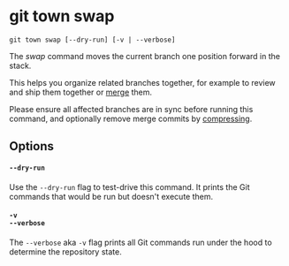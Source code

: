 # git town swap

```command-summary
git town swap [--dry-run] [-v | --verbose]
```

The _swap_ command moves the current branch one position forward in the stack.

This helps you organize related branches together, for example to review and
ship them together or [merge](merge.md) them.

Please ensure all affected branches are in sync before running this command, and
optionally remove merge commits by [compressing](compress.md).

## Options

#### `--dry-run`

Use the `--dry-run` flag to test-drive this command. It prints the Git commands
that would be run but doesn't execute them.

#### `-v`<br>`--verbose`

The `--verbose` aka `-v` flag prints all Git commands run under the hood to
determine the repository state.
